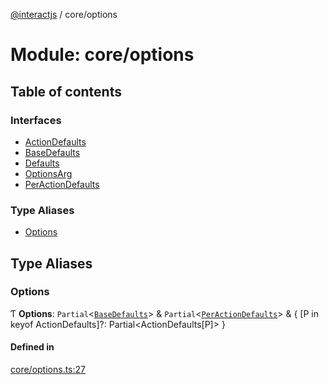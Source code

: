 [@interactjs](../README.md) / core/options

# Module: core/options

## Table of contents

### Interfaces

- [ActionDefaults](../interfaces/core_options.ActionDefaults.md)
- [BaseDefaults](../interfaces/core_options.BaseDefaults.md)
- [Defaults](../interfaces/core_options.Defaults.md)
- [OptionsArg](../interfaces/core_options.OptionsArg.md)
- [PerActionDefaults](../interfaces/core_options.PerActionDefaults.md)

### Type Aliases

- [Options](core_options.md#options)

## Type Aliases

### Options

Ƭ **Options**: `Partial`\<[`BaseDefaults`](../interfaces/core_options.BaseDefaults.md)\> & `Partial`\<[`PerActionDefaults`](../interfaces/core_options.PerActionDefaults.md)\> & \{ [P in keyof ActionDefaults]?: Partial\<ActionDefaults[P]\> }

#### Defined in

[core/options.ts:27](https://github.com/taye/interact.js/blob/24fdee86/packages/@interactjs/core/options.ts#L27)
